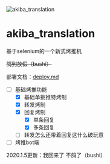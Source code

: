 ![akiba_translation](https://socialify.git.ci/Akegarasu/akiba_translation/image?description=1&font=Inter&forks=1&issues=1&language=1&owner=1&pattern=Brick%20Wall&pulls=1&stargazers=1&theme=Light)
# akiba_translation

基于selenium的一个新式烤推机  

~~鸽到放假（bushi）~~  

部署文档：[deploy.md](https://github.com/Akegarasu/akiba_translation/blob/main/docs/deploy.md)

- [ ] 基础烤推功能
    - [x] 基础单挑推特烤制
    - [x] 转发烤制
    - [X] 回复烤制
        - [X] 单条回复
        - [X] 多条回复
    - [ ] 转发怎么还带着回复这什么破玩意
- [ ] 烤推bot端

2020.1.5更新：我回来了 不鸽了（bushi）